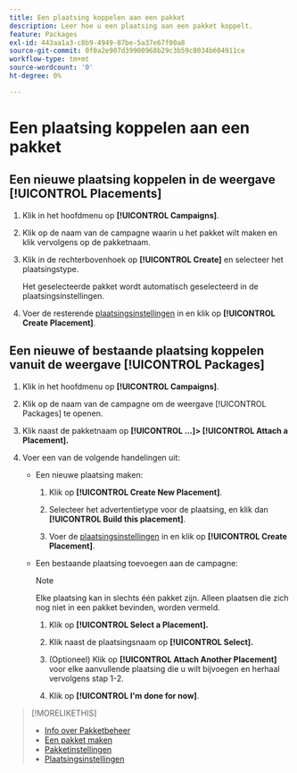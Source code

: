 ```yaml
---
title: Een plaatsing koppelen aan een pakket
description: Leer hoe u een plaatsing aan een pakket koppelt.
feature: Packages
exl-id: 443aa1a3-c8b9-4949-87be-5a37e67f00a8
source-git-commit: 0f0a2e907d39900968b29c3b59c8034b604911ce
workflow-type: tm+mt
source-wordcount: '0'
ht-degree: 0%

---
```


# Een plaatsing koppelen aan een pakket

## Een nieuwe plaatsing koppelen in de weergave [!UICONTROL Placements]

1. Klik in het hoofdmenu op **[!UICONTROL Campaigns]**.

1. Klik op de naam van de campagne waarin u het pakket wilt maken en klik vervolgens op de pakketnaam.

1. Klik in de rechterbovenhoek op **[!UICONTROL Create]** en selecteer het plaatsingstype.

   Het geselecteerde pakket wordt automatisch geselecteerd in de plaatsingsinstellingen.

1. Voer de resterende [plaatsingsinstellingen](/help/dsp/campaign-management/placements/placement-settings.md) in en klik op **[!UICONTROL Create Placement]**.

## Een nieuwe of bestaande plaatsing koppelen vanuit de weergave [!UICONTROL Packages]

1. Klik in het hoofdmenu op **[!UICONTROL Campaigns]**.

1. Klik op de naam van de campagne om de weergave [!UICONTROL Packages] te openen.

1. Klik naast de pakketnaam op **[!UICONTROL ...]> [!UICONTROL Attach a Placement].**

1. Voer een van de volgende handelingen uit:

   * Een nieuwe plaatsing maken:

      1. Klik op **[!UICONTROL Create New Placement]**.

      1. Selecteer het advertentietype voor de plaatsing, en klik dan **[!UICONTROL Build this placement]**.

      1. Voer de [plaatsingsinstellingen](/help/dsp/campaign-management/placements/placement-settings.md) in en klik op **[!UICONTROL Create Placement]**.
   * Een bestaande plaatsing toevoegen aan de campagne:

      >[!NOTE]
      >
      >Elke plaatsing kan in slechts één pakket zijn. Alleen plaatsen die zich nog niet in een pakket bevinden, worden vermeld.

      1. Klik op **[!UICONTROL Select a Placement].**

      1. Klik naast de plaatsingsnaam op **[!UICONTROL Select].**

      1. (Optioneel) Klik op **[!UICONTROL Attach Another Placement]** voor elke aanvullende plaatsing die u wilt bijvoegen en herhaal vervolgens stap 1-2.

      1. Klik op **[!UICONTROL I'm done for now]**.


>[!MORELIKETHIS]
>
>* [Info over Pakketbeheer](package-about.md)
>* [Een pakket maken](package-create.md)
>* [Pakketinstellingen](package-settings.md)
>* [Plaatsingsinstellingen](/help/dsp/campaign-management/placements/placement-settings.md)

